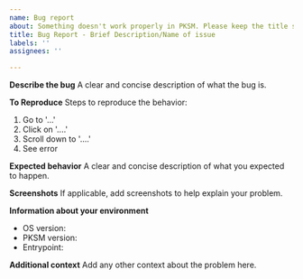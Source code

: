 ```yaml
---
name: Bug report
about: Something doesn't work properly in PKSM. Please keep the title short, clear and concise (for example, Bug Report - Storage crashing with my save)
title: Bug Report - Brief Description/Name of issue
labels: ''
assignees: ''

---
```


**Describe the bug**
A clear and concise description of what the bug is.

**To Reproduce**
Steps to reproduce the behavior:
1. Go to '...'
2. Click on '....'
3. Scroll down to '....'
4. See error

**Expected behavior**
A clear and concise description of what you expected to happen.

**Screenshots**
If applicable, add screenshots to help explain your problem.

**Information about your environment**
 - OS version:
 - PKSM version:
 - Entrypoint:

**Additional context**
Add any other context about the problem here.
